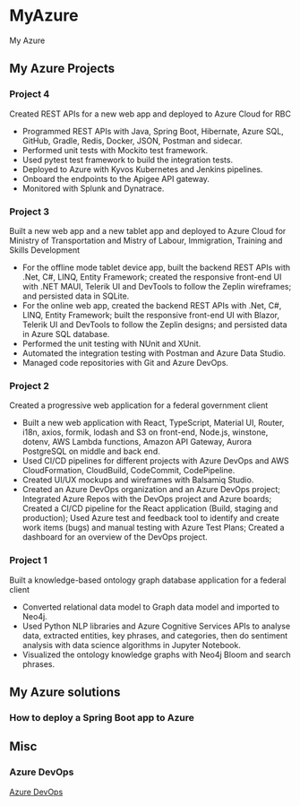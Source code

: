 # MyAzure

My Azure

## My Azure Projects

### Project 4

Created REST APIs for a new web app and deployed to Azure Cloud for RBC

- Programmed REST APIs with Java, Spring Boot, Hibernate, Azure SQL, GitHub, Gradle, Redis, Docker, JSON, Postman and sidecar.
- Performed unit tests with Mockito test framework.
- Used pytest test framework to build the integration tests.
- Deployed to Azure with Kyvos Kubernetes and Jenkins pipelines.
- Onboard the endpoints to the Apigee API gateway.
- Monitored with Splunk and Dynatrace.

### Project 3

Built a new web app and a new tablet app and deployed to Azure Cloud for Ministry of Transportation and Mistry of Labour, Immigration, Training and Skills Development

- For the offline mode tablet device app, built the backend REST APIs with .Net, C#, LINQ, Entity Framework; created the responsive front-end UI with .NET MAUI, Telerik UI and DevTools to follow the Zeplin wireframes; and persisted data in SQLite.
- For the online web app, created the backend REST APIs with .Net, C#, LINQ, Entity Framework; built the responsive front-end UI with Blazor, Telerik UI and DevTools to follow the Zeplin designs; and persisted data in Azure SQL database.
- Performed the unit testing with NUnit and XUnit.
- Automated the integration testing with Postman and Azure Data Studio.
- Managed code repositories with Git and Azure DevOps.

### Project 2

Created a progressive web application for a federal government client

- Built a new web application with React, TypeScript, Material UI, Router, i18n, axios, formik, lodash and S3 on front-end, Node.js, winstone, dotenv, AWS Lambda functions, Amazon API Gateway, Aurora PostgreSQL on middle and back end.
- Used CI/CD pipelines for different projects with Azure DevOps and AWS CloudFormation, CloudBuild, CodeCommit, CodePipeline.
- Created UI/UX mockups and wireframes with Balsamiq Studio.
- Created an Azure DevOps organization and an Azure DevOps project; Integrated Azure Repos with the DevOps project and Azure boards; Created a CI/CD pipeline for the React application (Build, staging and production); Used Azure test and feedback tool to identify and create work items (bugs) and manual testing with Azure Test Plans; Created a dashboard for an overview of the DevOps project.

### Project 1

Built a knowledge-based ontology graph database application for a federal client

- Converted relational data model to Graph data model and imported to Neo4j.
- Used Python NLP libraries and Azure Cognitive Services APIs to analyse data, extracted entities, key phrases, and categories, then do sentiment analysis with data science algorithms in Jupyter Notebook.
- Visualized the ontology knowledge graphs with Neo4j Bloom and search phrases.

## My Azure solutions

### How to deploy a Spring Boot app to Azure

## Misc

### Azure DevOps

[Azure DevOps](AzureDevOps/README.md)

